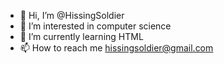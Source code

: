 - 👋 Hi, I’m @HissingSoldier
- 👀 I’m interested in computer science
- 🌱 I’m currently learning HTML
- 📫 How to reach me hissingsoldier@gmail.com

<!---
HissingSoldier/HissingSoldier is a ✨ special ✨ repository because its `README.md` (this file) appears on your GitHub profile.
You can click the Preview link to take a look at your changes.
--->

